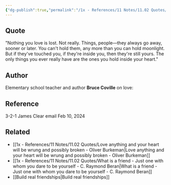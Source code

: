 ```yaml
---
{"dg-publish":true,"permalink":"/1x - References/11 Notes/11.02 Quotes/Nothing you love is lost - Bruce Coville/","title":"Nothing you love is lost - Bruce Coville","noteIcon":""}
---
```



## Quote
"Nothing you love is lost. Not really. Things, people—they always go away, sooner or later. You can't hold them, any more than you can hold moonlight. But if they've touched you, if they're inside you, then they're still yours. The only things you ever really have are the ones you hold inside your heart."

## Author
Elementary school teacher and author **Bruce Coville** on love:

## Reference
3-2-1 James Clear email Feb 10, 2024

## Related
- [[1x - References/11 Notes/11.02 Quotes/Love anything and your heart will be wrung and possibly broken - Oliver Burkeman\|Love anything and your heart will be wrung and possibly broken - Oliver Burkeman]]
- [[1x - References/11 Notes/11.02 Quotes/What is a friend - Just one with whom you dare to be yourself - C. Raymond Beran\|What is a friend - Just one with whom you dare to be yourself - C. Raymond Beran]]
- [[Build real friendships\|Build real friendships]] 
